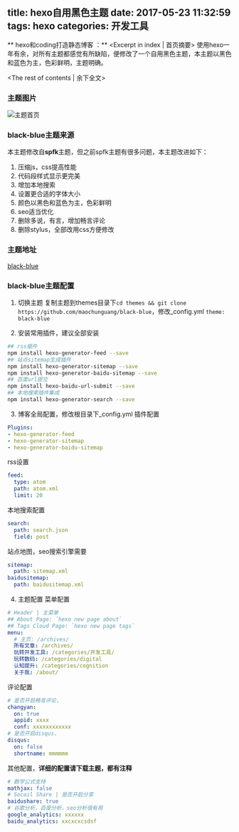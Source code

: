title: hexo自用黑色主题
date: 2017-05-23 11:32:59
tags: hexo
categories: 开发工具
---
** hexo和coding打造静态博客 ：** <Excerpt in index | 首页摘要\>
使用hexo一年有余，对所有主题都感觉有所缺陷，便修改了一个自用黑色主题，本主题以黑色和蓝色为主，色彩鲜明，主题明确。	
<!-- more -->
<The rest of contents | 余下全文\>

### 主题图片
![主题首页](http://o7kalf5h3.bkt.clouddn.com/blog-index.png) 

### black-blue主题来源
本主题修改自**spfk**主题，但之前spfk主题有很多问题，本主题改进如下：
1. 压缩js，css提高性能
2. 代码段样式显示更完美
3. 增加本地搜索
4. 设置更合适的字体大小
5. 颜色以黑色和蓝色为主，色彩鲜明
6. seo适当优化
7. 删除多说，有言，增加畅言评论
8. 删除stylus，全部改用css方便修改

### 主题地址
[black-blue](https://github.com/maochunguang/black-blue)

### black-blue主题配置
1. 切换主题
复制主题到themes目录下`cd themes && git clone https://github.com/maochunguang/black-blue`，修改_config.yml `theme: black-blue`

2. 安装常用插件，建议全部安装
```bash
## rss插件
npm install hexo-generator-feed --save
## 站点sitemap生成插件
npm install hexo-generator-sitemap --save
npm install hexo-generator-baidu-sitemap --save
## 百度url提交
npm install hexo-baidu-url-submit --save
## 本地搜索插件集成
npm install hexo-generator-search --save
```
3. 博客全局配置，修改根目录下_config.yml
插件配置
```yml
Plugins:
- hexo-generator-feed
- hexo-generator-sitemap
- hexo-generator-baidu-sitemap
```
rss设置
```yml
feed:
  type: atom
  path: atom.xml
  limit: 20
```
本地搜索配置
```yml
search:
  path: search.json
  field: post
```
站点地图，seo搜索引擎需要
```yml
sitemap:
  path: sitemap.xml
baidusitemap:
  path: baidusitemap.xml
```
4. 主题配置
菜单配置
```yml
# Header | 主菜单
## About Page: `hexo new page about`
## Tags Cloud Page: `hexo new page tags`
menu:
  # 主页: /archives/
  所有文章: /archives/
  玩转开发工具: /categories/开发工具/
  玩转数码: /categories/digital
  认知提升: /categories/cognition
  关于我: /about/
```
评论配置
```yml
# 是否开启畅言评论，
changyan:
  on: true
  appid: xxxx
  conf: xxxxxxxxxxxx
# 是否开启disqus，
disqus:
  on: false
  shortname: mmmmmm
```

其他配置，**详细的配置请下载主题，都有注释**
```yml
# 数学公式支持
mathjax: false
# Socail Share | 是否开启分享
baidushare: true
# 谷歌分析，百度分析，seo分析很有用
google_analytics: xxxxxx
baidu_analytics: xxcxcxcsdsf

```